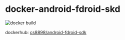 # docker-android-fdroid-skd

![docker build](https://img.shields.io/docker/build/cs8898/android-fdroid-sdk)

dockerhub: [cs8898/android-fdroid-sdk](https://hub.docker.com/repository/docker/cs8898/android-fdroid-sdk)

